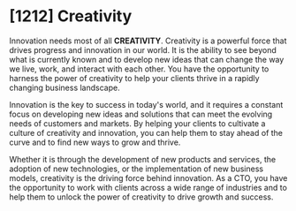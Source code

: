 # [1212] Creativity

Innovation needs most of all **CREATIVITY**. Creativity is a powerful force that drives progress and innovation in our world. It is the ability to see beyond what is currently known and to develop new ideas that can change the way we live, work, and interact with each other. You have the opportunity to harness the power of creativity to help your clients thrive in a rapidly changing business landscape.

Innovation is the key to success in today's world, and it requires a constant focus on developing new ideas and solutions that can meet the evolving needs of customers and markets. By helping your clients to cultivate a culture of creativity and innovation, you can help them to stay ahead of the curve and to find new ways to grow and thrive.

Whether it is through the development of new products and services, the adoption of new technologies, or the implementation of new business models, creativity is the driving force behind innovation. As a CTO, you have the opportunity to work with clients across a wide range of industries and to help them to unlock the power of creativity to drive growth and success.

